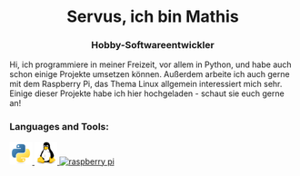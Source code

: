 <h1 align="center">Servus, ich bin Mathis</h1>
<h3 align="center">Hobby-Softwareentwickler</h3>

Hi, ich programmiere in meiner Freizeit, vor allem in Python, und habe auch schon einige Projekte umsetzen können.
Außerdem arbeite ich auch gerne mit dem Raspberry Pi, das Thema Linux allgemein interessiert mich sehr.
Einige dieser Projekte habe ich hier hochgeladen - schaut sie euch gerne an!





<h3 align="left">Languages and Tools:</h3>
<a href="https://www.python.org/" target="_blank" rel="noreferrer"> <img src="https://raw.githubusercontent.com/devicons/devicon/master/icons/python/python-original.svg" alt="python" width="40" height="40"/> </a>
 <a href="https://www.linux.org" target="_blank" rel="noreferrer"> <img src="https://raw.githubusercontent.com/devicons/devicon/master/icons/linux/linux-original.svg" alt="linux" width="40" height="40"/> </a>
  <a href="https://www.raspberrypi.org" target="_blank" rel="noreferrer"> <img src="https://upload.wikimedia.org/wikipedia/de/c/cb/Raspberry_Pi_Logo.svg" alt="raspberry pi" width="40" height="40"/> </a>
